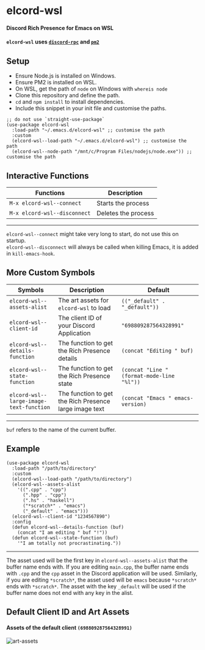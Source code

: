 # elcord-wsl
#### Discord Rich Presence for Emacs on WSL

#### `elcord-wsl` uses [`discord-rpc`](https://www.npmjs.com/package/discord-rpc) and [`pm2`](https://www.npmjs.com/package/pm2)

## Setup
- Ensure Node.js is installed on Windows.
- Ensure PM2 is installed on WSL.
- On WSL, get the path of `node` on Windows with `whereis node`
- Clone this repository and define the path.
- `cd` and `npm install` to install dependencies.
- Include this snippet in your init file and customise the paths.
```elisp
;; do not use `straight-use-package`
(use-package elcord-wsl
  :load-path "~/.emacs.d/elcord-wsl" ;; customise the path
  :custom
  (elcord-wsl--load-path "~/.emacs.d/elcord-wsl") ;; customise the path
  (elcord-wsl--node-path "/mnt/c/Program Files/nodejs/node.exe")) ;; customise the path
```

## Interactive Functions
Functions | Description
-- | --
`M-x elcord-wsl--connect` | Starts the process
`M-x elcord-wsl--disconnect` | Deletes the process
---
`elcord-wsl--connect` might take very long to start, do not use this on startup. \
`elcord-wsl--disconnect` will always be called when killing Emacs, it is added in `kill-emacs-hook`.

## More Custom Symbols
Symbols | Description | Default
-- | -- | --
`elcord-wsl--assets-alist` | The art assets for `elcord-wsl` to load | `(("_default" . "_default"))`
`elcord-wsl--client-id` | The client ID of your Discord Application | `"698809287564328991"`
`elcord-wsl--details-function` | The function to get the Rich Presence details | `(concat "Editing " buf)`
`elcord-wsl--state-function` | The function to get the Rich Presence state | `(concat "Line " (format-mode-line "%l"))`
`elcord-wsl--large-image-text-function` | The function to get the Rich Presence large image text | `(concat "Emacs " emacs-version)`
---
`buf` refers to the name of the current buffer.

## Example
```elisp
(use-package elcord-wsl
  :load-path "/path/to/directory"
  :custom
  (elcord-wsl--load-path "/path/to/directory")
  (elcord-wsl--assets-alist
    '((".cpp" . "cpp")
      (".hpp" . "cpp")
      (".hs" . "haskell")
      ("*scratch*" . "emacs")
      ("_default" . "emacs")))
  (elcord-wsl--client-id "1234567890")
  :config
  (defun elcord-wsl--details-function (buf)
    (concat "I am editing " buf "!"))
  (defun elcord-wsl--state-function (buf)
    '"I am totally not procrastinating."))
```
---
The asset used will be the first key in `elcord-wsl--assets-alist` that the buffer name ends with. If you are editing `main.cpp`, the buffer name ends with `.cpp` and the `cpp` asset in the Discord application will be used. Similarly, if you are editing `*scratch*`, the asset used will be `emacs` because `*scratch*` ends with `*scratch*`. The asset with the key `_default` will be used if the buffer name does not end with any key in the alist.

## Default Client ID and Art Assets
#### Assets of the default client `(698809287564328991)`
![art-assets](https://cdn.discordapp.com/attachments/437471715975757834/748904075021647943/unknown.png)
